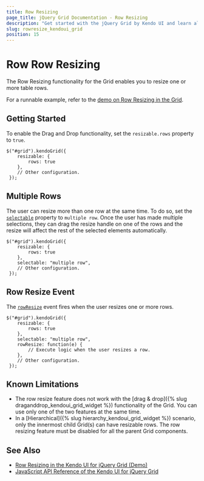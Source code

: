 ```yaml
---
title: Row Resizing
page_title: jQuery Grid Documentation - Row Resizing
description: "Get started with the jQuery Grid by Kendo UI and learn all about the Row Resizing feature."
slug: rowresize_kendoui_grid
position: 15
---
```


# Row Row Resizing

The Row Resizing functionality for the Grid enables you to resize one or more table rows.

For a runnable example, refer to the [demo on Row Resizing in the Grid](https://demos.telerik.com/kendo-ui/grid/row-resizing).

## Getting Started

To enable the Drag and Drop functionality, set the `resizable.rows` property to `true`.

    $("#grid").kendoGrid({
        resizable: {
            rows: true
        },
        // Other configuration.
     });

## Multiple Rows

The user can resize more than one row at the same time. To do so, set the [`selectable`](/api/javascript/ui/grid/configuration/selectable) property to `multiple row`. Once the user has made multiple selections, they can drag the resize handle on one of the rows and the resize will affect the rest of the selected elements automatically.

    $("#grid").kendoGrid({
        resizable: {
            rows: true
        },
        selectable: "multiple row",
        // Other configuration.
     });

## Row Resize Event

The [`rowResize`](/api/javascript/ui/grid/events/rowResize) event fires when the user resizes one or more rows.

    $("#grid").kendoGrid({
        resizable: {
            rows: true
        },
        selectable: "multiple row",
        rowResize: function(e) {
            // Execute logic when the user resizes a row.
        },
        // Other configuration.
     });

## Known Limitations

 * The row resize feature does not work with the [drag & drop]({% slug draganddrop_kendoui_grid_widget %}) functionality of the Grid. You can use only one of the two features at the same time.
 * In a [Hierarchical]({% slug hierarchy_kendoui_grid_widget %}) scenario, only the innermost child Grid(s) can have resizable rows. The row resizing feature must be disabled for all the parent Grid components.

## See Also

* [Row Resizing in the Kendo UI for jQuery Grid (Demo)](https://demos.telerik.com/kendo-ui/grid/row-resizing)
* [JavaScript API Reference of the Kendo UI for jQuery Grid](/api/javascript/ui/grid)

